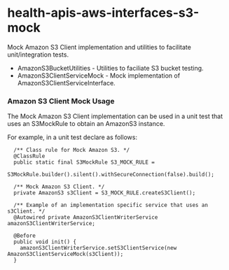 # health-apis-aws-interfaces-s3-mock

Mock Amazon S3 Client implementation and utilities to facilitate unit/integration tests.

* AmazonS3BucketUtilities - Utilities to faciliate S3 bucket testing.
* AmazonS3ClientServiceMock - Mock implementation of AmazonS3ClientServiceInterface.

### Amazon S3 Client Mock Usage

The Mock Amazon S3 Client implementation can be used in a unit test that uses an S3MockRule to obtain an AmazonS3 instance.

For example, in a unit test declare as follows:

```
  /** Class rule for Mock Amazon S3. */
  @ClassRule
  public static final S3MockRule S3_MOCK_RULE =
      S3MockRule.builder().silent().withSecureConnection(false).build();

  /** Mock Amazon S3 Client. */
  private AmazonS3 s3Client = S3_MOCK_RULE.createS3Client();

  /** Example of an implementation specific service that uses an s3Client. */
  @Autowired private AmazonS3ClientWriterService amazonS3ClientWriterService;

  @Before
  public void init() {
    amazonS3ClientWriterService.setS3ClientService(new AmazonS3ClientServiceMock(s3Client));
  }
```
